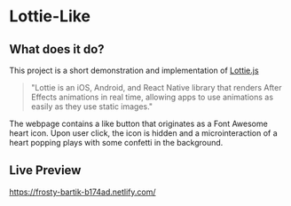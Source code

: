 # Lottie-Like

## What does it do?

This project is a short demonstration and implementation of [Lottie.js](https://airbnb.io/lottie/web/web.html)

> "Lottie is an iOS, Android, and React Native library that renders After Effects animations in real time, allowing apps to use animations as easily as they use static images."

The webpage contains a like button that originates as a Font Awesome heart icon. 
Upon user click, the icon is hidden and a microinteraction of a heart popping plays with some confetti in the background.

## Live Preview
https://frosty-bartik-b174ad.netlify.com/

